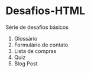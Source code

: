 # Desafios-HTML

Série de desafios básicos

1. Glossário
2. Formulário de contato
3. Lista de compras
4. Quiz
5. Blog Post
